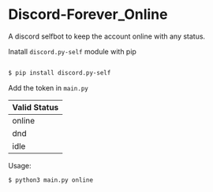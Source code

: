# Discord-Forever_Online
A discord selfbot to keep the account online with any status.

Inatall `discord.py-self` module with pip

```sh

$ pip install discord.py-self

```

Add the token in `main.py`

| Valid Status |
| --- |
| online |
| dnd |
| idle |

Usage:
```sh
$ python3 main.py online
```
